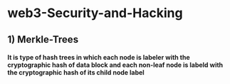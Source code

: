 # web3-Security-and-Hacking
<h2>1) Merkle-Trees </h2>
<h4>It is type of hash trees in which each node is labeler with the cryptographic hash of data block and each non-leaf node is labeld with the cryptographic hash of its child node label</h4>
